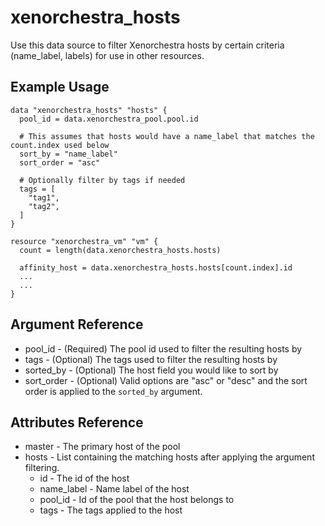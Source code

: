 # xenorchestra_hosts

Use this data source to filter Xenorchestra hosts by certain criteria (name_label, labels) for use in other resources.

## Example Usage

```hcl
data "xenorchestra_hosts" "hosts" {
  pool_id = data.xenorchestra_pool.pool.id

  # This assumes that hosts would have a name_label that matches the count.index used below
  sort_by = "name_label"
  sort_order = "asc"

  # Optionally filter by tags if needed
  tags = [
    "tag1",
    "tag2",
  ]
}

resource "xenorchestra_vm" "vm" {
  count = length(data.xenorchestra_hosts.hosts)

  affinity_host = data.xenorchestra_hosts.hosts[count.index].id
  ...
  ...
}
```

## Argument Reference
* pool_id - (Required) The pool id used to filter the resulting hosts by
* tags - (Optional) The tags used to filter the resulting hosts by
* sorted_by - (Optional) The host field you would like to sort by
* sort_order - (Optional) Valid options are "asc" or "desc" and the sort order is applied to the `sorted_by` argument.

## Attributes Reference
* master - The primary host of the pool
* hosts - List containing the matching hosts after applying the argument filtering. 
  * id - The id of the host
  * name_label - Name label of the host 
  * pool_id - Id of the pool that the host belongs to
  * tags - The tags applied to the host
